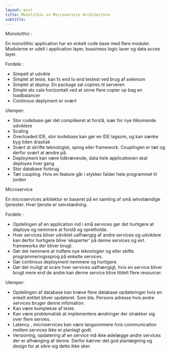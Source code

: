 ```yaml
---
layout: post
title: Monolithic vs Microservice Architecture
subtitle: 
---
```



Monoloithic :

En monolithic application har en enkelt code base med flere moduler. Modulerne er udelt i application layer, bussiness logic laver og data acces layer.  

Fordele :
-	Simpelt at udvikle
-	Simplet at teste, kan fx end to end testest ved brug af selenium
-	Simplet at deploy. En package sal copires til serveren
-	Simple ats cale horizontalt ved at sinne flere copier op bag en loadbalancer
-	Continous deplyment er svært

Ulemper:
-	Stor codebase gør det complikeret at forstå, især for nye tilkomende udviklere
-	Scaling 
-	Overloaded IDE, stor kodebase kan gør en IDE lagsom, og kan sænke byg tiden drastisk
-	Svært at skrifte teknologier, sprog eller framework. Couplingen er tæt og derfor svært at ændre på.
-	Deployment kan være tidkrævende, data hele applicationen skal deployes hver gang
-	Stor database forbrug
-	Tæt coupling. Hvis en feature går i stykker falder hele programmet til jorden

Microservice

En microservices arkitektur er baseret på en samling af små selvstændige tjenester. Hver tjenste er selvstædning.

Fordele : 
-	Opdelingen af en application ind i små services gør det hurtigere at deploye og nemmere at forstå og opretholde.
-	Hver services bliver udviklet uafhængig af andre services og udviklere kan derfor hurtigere blive 'eksperter' på denne services og evt. frameworks der bliver brugt.
-	Gør det nemmere at indføre nye teknologier og eller skifte programmeringssprog på enkelte services.
-	Gør continous deployment nemmere og hurtigere.
-	Gør det muligt at scare hver services uafhængigt, hvis en service bliver brugt mere end de andre kan denne service blive tildelt flere resourcer.

Ulemper:
-	Opdelingen af database kan kræve flere database opdateringer hvis en enkelt entitet bliver opdateret. Som bla. Persons adresse hvis andre services bruger denne infomation.
-	Kan være komplekse af teste.
-	Kan være problematisk at implementere ændringer der strækker sig over flere servies.  
-	Latency , microservices kan være langsommere hvis communication mellem services ikke er planlagt godt. 
-	Versioning, opdatering af en service må ikke ødelægge andre services der er afhænging af denne. Derfor kærver det god planlægning og design for at sikre sig dette ikke sker.
